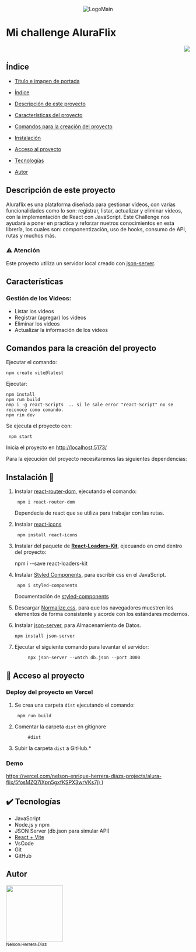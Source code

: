 <p align="center">
  <img src="https://avatars.githubusercontent.com/u/157047665?s=400&u=9a722977a427ae84f2ae1fdb16ba8428f19827c2&v=4"/challenge-aluraflix/assets/101030215/5c142c8f-588f-460f-94e8-d3c20b975917" alt="LogoMain"/>
</p>

# Mi challenge AluraFlix
<p align="right">
   <img src="https://img.shields.io/badge/STATUS-%20COMPLETADO-green">
   </p>

## Índice

* [Título e imagen de portada](#Título-e-imagen-de-portada)

* [Índice](#índice)

* [Descripción de este proyecto](#descripción-de-este-proyecto)

* [Características del proyecto](#características-del-proyecto)

* [Comandos para la creación del proyecto](#comandos-para-la-creación-del-proyecto)

* [Instalación](#instalación-🔧)

* [Acceso al proyecto](#📁-acceso-al-proyecto)

* [Tecnologías](#✔️-tecnologías)

* [Autor](#autor)

## Descripción de este proyecto
Aluraflix es una plataforma diseñada para gestionar vídeos, con  varias funcionalidades como lo son: registrar, listar, actualizar y eliminar videos, con la implementación de React con JavaScript. Este Challenge nos ayudará a poner en práctica y reforzar nuetros conocimientos en esta librería, los cuales son: componentización, uso de hooks, consumo de API, rutas y muchos más.

### ⚠️ Atención
Este proyecto utiliza un servidor local creado con [json-server](https://www.npmjs.com/package/json-server).

## Características
### Gestión de los Videos:

- Listar los videos
- Registrar (agregar) los videos
- Eliminar los videos
- Actualizar la información de los videos 

## Comandos para la creación del proyecto
Ejecutar el comando:

    npm create vite@latest

Ejecutar:

    npm install
    npm rum build
    nmp i -g react-Scripts  .. si le sale error "react-Script" no se reconoce como comando.
    npm rin dev

Se ejecuta el proyecto con:

     npm start
Inicia el proyecto en [http://localhost:5173/](http://localhost:5173/) 

Para la ejecución del proyecto necesitaremos las siguientes dependencias:

## Instalación 🔧
1. Instalar [react-router-dom](https://www.npmjs.com/package/react-router-dom), ejecutando el comando:

        npm i react-router-dom

    Dependecia de react que se utiliza para trabajar con las rutas.


2. Instalar [react-icons](https://react-icons.github.io/react-icons/search/#q=MdFavorite)

        npm install react-icons

3. Instalar del paquete de **[React-Loaders-Kit](https://seimodei.github.io/react-loaders-kit-examples/)**, ejecuando en cmd dentro del proyecto:

    npm i --save react-loaders-kit

4. Instalar [Styled Components](https://www.npmjs.com/package/styled-components), para escribir css en el JavaScript.

        npm i styled-components

    Documentación de [styled-components](https://styled-components.com/docs/basics)

5. Descargar [Normalize.css](https://necolas.github.io/normalize.css/), para que los navegadores muestren los elementos de forma consistente y acorde con los estándares modernos.

6.  Instalar [json-server](https://www.npmjs.com/package/json-server), para Almacenamiento de Datos.

        npm install json-server

7. Ejecutar el siguiente comando para levantar el servidor:

            npx json-server --watch db.json --port 3000

## 📁 Acceso al proyecto

### Deploy del proyecto en Vercel
1. Se crea una carpeta `dist` ejecutando el comando:

        npm run build

2. Comentar la carpeta `dist` en gitignore

            #dist

3. Subir la carpeta `dist` a GitHub.*

### Demo
[https://vercel.com/nelson-enrique-herrera-diazs-projects/alura-flix/5fosMZQ7iXpn5gxfKSPX3wrVKs7j)
](https://alura-flix-1d1xi1osj-nelson-enrique-herrera-diazs-projects.vercel.app/))

## ✔️ Tecnologías
* JavaScript
* Node.js y npm
* JSON Server (db.json para simular API)
* [React + Vite](https://vitejs.dev/guide/)
* VsCode
* Git
* GitHub

## Autor
[<img src="https://avatars.githubusercontent.com/u/157047665?s=400&u=9a722977a427ae84f2ae1fdb16ba8428f19827c2&v=4" width=155><br><sub>Nelson Herrera Diaz</sub>](https://github.com/settings/profile)
